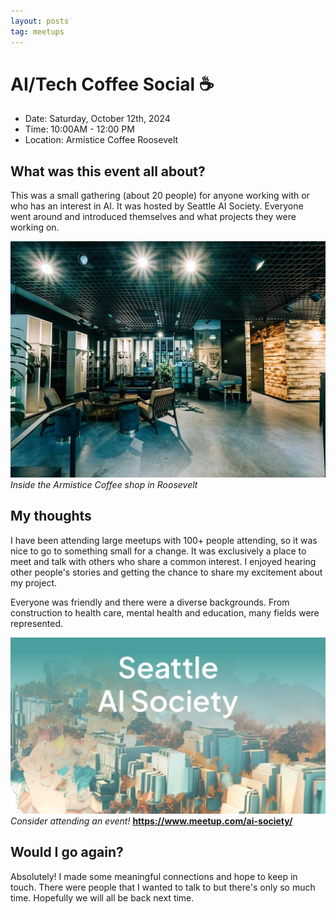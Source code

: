 ```yaml
---
layout: posts
tag: meetups
---
```


# AI/Tech Coffee Social ☕

- Date: Saturday, October 12th, 2024
- Time: 10:00AM - 12:00 PM
- Location: Armistice Coffee Roosevelt

## What was this event all about?
This was a small gathering (about 20 people) for anyone working with or who has an interest in AI. It was hosted by Seattle AI Society. Everyone went around and introduced themselves and what projects they were working on. 

![Inside coffee shop](/assets/images/armistice_inside.jpg)
*Inside the Armistice Coffee shop in Roosevelt*

## My thoughts
I have been attending large meetups with 100+ people attending, so it was nice to go to something small for a change. It was exclusively a place to meet and talk with others who share a common interest. I enjoyed hearing other people's stories and getting the chance to share my excitement about my project.

Everyone was friendly and there were a diverse backgrounds. From construction to health care, mental health and education, many fields were represented.  

![logo](/assets/images/seattle-ai-society.webp)
*Consider attending an event!* **https://www.meetup.com/ai-society/**

## Would I go again?
Absolutely! I made some meaningful connections and hope to keep in touch. There were people that I wanted to talk to but there's only so much time. Hopefully we will all be back next time.